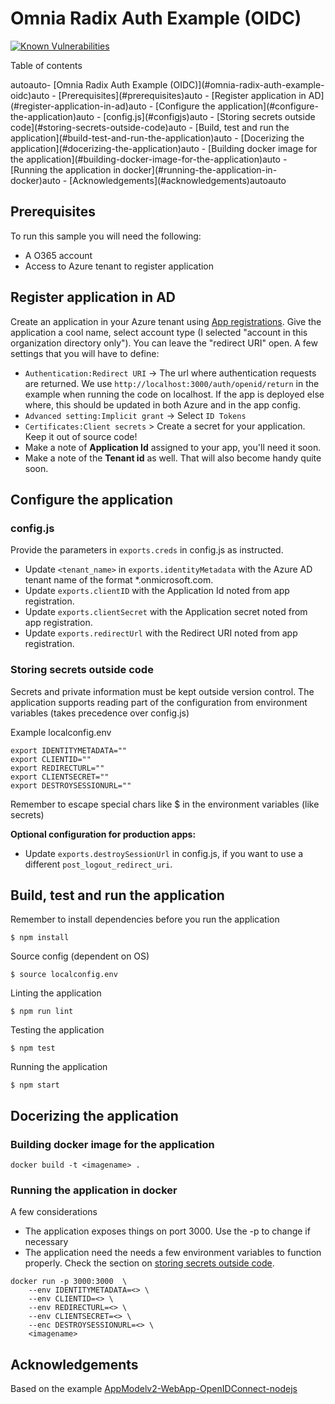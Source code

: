 # Omnia Radix Auth Example (OIDC)
[![Known Vulnerabilities](https://snyk.io/test/github/larskaare/radix-example-auth-node-msal/badge.svg?targetFile=package.json)](https://snyk.io/test/github/larskaare/radix-example-auth-node-msal?targetFile=package.json)

Table of contents
<!-- TOC -->autoauto- [Omnia Radix Auth Example (OIDC)](#omnia-radix-auth-example-oidc)auto    - [Prerequisites](#prerequisites)auto    - [Register application in AD](#register-application-in-ad)auto    - [Configure the application](#configure-the-application)auto        - [config.js](#configjs)auto        - [Storing secrets outside code](#storing-secrets-outside-code)auto    - [Build, test and run the application](#build-test-and-run-the-application)auto    - [Docerizing the application](#docerizing-the-application)auto        - [Building docker image for the application](#building-docker-image-for-the-application)auto        - [Running the application in docker](#running-the-application-in-docker)auto    - [Acknowledgements](#acknowledgements)autoauto<!-- /TOC -->

## Prerequisites

To run this sample you will need the following:

* A O365 account
* Access to Azure tenant to register application

## Register application in AD

Create an application in your Azure tenant using [App registrations](https://aka.ms/registeredappsprod). Give the application a cool name, select account type (I selected "account in this organization directory only"). You can leave the "redirect URI" open. A few settings that you will have to define:

* `Authentication:Redirect URI` -> The url where authentication requests are returned. We use `http://localhost:3000/auth/openid/return` in the example when running the code on localhost. If the app is deployed else where, this should be updated in both Azure and in the app config.
* `Advanced setting:Implicit grant` -> Select `ID Tokens`
* `Certificates:Client secrets` > Create a secret for your application. Keep it out of source code!
* Make a note of **Application Id** assigned to your app, you'll need it soon.
* Make a note of the **Tenant id** as well. That will also become handy quite soon.

## Configure the application

### config.js
Provide the parameters in `exports.creds` in config.js as instructed.

* Update `<tenant_name>` in `exports.identityMetadata` with the Azure AD tenant name of the format \*.onmicrosoft.com.
* Update `exports.clientID` with the Application Id noted from app registration.
* Update `exports.clientSecret` with the Application secret noted from app registration.
* Update `exports.redirectUrl` with the Redirect URI noted from app registration.

### Storing secrets outside code

Secrets and private information must be kept outside version control. The application supports reading part of the configuration from environment variables (takes precedence over config.js)

Example localconfig.env
```
export IDENTITYMETADATA=""
export CLIENTID=""
export REDIRECTURL=""
export CLIENTSECRET=""
export DESTROYSESSIONURL=""
```
Remember to escape special chars like $ in the environment variables (like secrets)

**Optional configuration for production apps:**

* Update `exports.destroySessionUrl` in config.js, if you want to use a different `post_logout_redirect_uri`.

## Build, test and run the application

Remember to install dependencies before you run the application

```node
$ npm install 
```

Source config (dependent on OS)

```node
$ source localconfig.env
```

Linting the application

```node
$ npm run lint
```

Testing the application

```node
$ npm test
```


Running the application

```node
$ npm start
```

## Docerizing the application

### Building docker image for the application

```docker
docker build -t <imagename> .
```

### Running the application in docker
A few considerations

* The application exposes things on port 3000. Use the -p to change if necessary
* The application need the needs a few environment variables to function properly. Check the section on [storing secrets outside code](storing-secrets-outside-code).

```docker
docker run -p 3000:3000  \
    --env IDENTITYMETADATA=<> \
    --env CLIENTID=<> \
    --env REDIRECTURL=<> \
    --env CLIENTSECRET=<> \
    --enc DESTROYSESSIONURL=<> \
    <imagename>
```

## Acknowledgements

Based on the example [AppModelv2-WebApp-OpenIDConnect-nodejs](https://github.com/AzureADQuickStarts/AppModelv2-WebApp-OpenIDConnect-nodejs)
